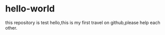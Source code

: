 # hello-world
this repository is test
hello,this is my first travel on github,please help each other.

